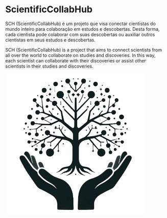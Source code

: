 # ScientificCollabHub
SCH (ScientificCollabHub) é um projeto que visa conectar cientistas do mundo inteiro para colaboração em estudos e descobertas. Desta forma, cada cientista pode colaborar com suas descobertas ou auxiliar outros cientistas em seus estudos e descobertas.

SCH (ScientificCollabHub) is a project that aims to connect scientists from all over the world to collaborate on studies and discoveries. In this way, each scientist can collaborate with their discoveries or assist other scientists in their studies and discoveries.

![logo](https://github.com/EstevanChicoskiVieira/ScientificCollabHub/blob/main/Logo%20SCH.png)

